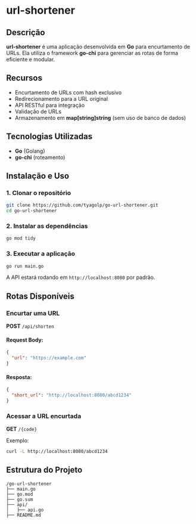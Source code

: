 # url-shortener

## Descrição

**url-shortener** é uma aplicação desenvolvida em **Go** para encurtamento de URLs. Ela utiliza o framework **go-chi** para gerenciar as rotas de forma eficiente e modular.

## Recursos

- Encurtamento de URLs com hash exclusivo
- Redirecionamento para a URL original
- API RESTful para integração
- Validação de URLs
- Armazenamento em **map[string]string** (sem uso de banco de dados)

## Tecnologias Utilizadas

- **Go** (Golang)
- **go-chi** (roteamento)

## Instalação e Uso

### 1. Clonar o repositório

```sh
git clone https://github.com/tyagolp/go-url-shortener.git
cd go-url-shortener
```

### 2. Instalar as dependências

```sh
go mod tidy
```

### 3. Executar a aplicação

```sh
go run main.go
```

A API estará rodando em `http://localhost:8080` por padrão.

## Rotas Disponíveis

### **Encurtar uma URL**

**POST** `/api/shorten`

#### Request Body:

```json
{
  "url": "https://example.com"
}
```

#### Resposta:

```json
{
  "short_url": "http://localhost:8080/abcd1234"
}
```

### **Acessar a URL encurtada**

**GET** `/{code}`

Exemplo:

```sh
curl -L http://localhost:8080/abcd1234
```

## Estrutura do Projeto

```
/go-url-shortener
├── main.go
├── go.mod
├── go.sum
├── api/
│   ├── api.go
├── README.md
```
